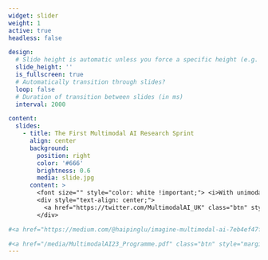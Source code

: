 ```yaml
---
widget: slider
weight: 1
active: true
headless: false

design:
  # Slide height is automatic unless you force a specific height (e.g. '400px')
  slide_height: ''
  is_fullscreen: true
  # Automatically transition through slides?
  loop: false
  # Duration of transition between slides (in ms)
  interval: 2000

content:
  slides:
    - title: The First Multimodal AI Research Sprint
      align: center
      background:
        position: right
        color: '#666'
        brightness: 0.6
        media: slide.jpg
      content: >
        <font size="" style="color: white !important;"> <i>With unimodal AI maturing, what new doors will multimodal AI open for us? </i></font> <br> <font size="3" style="color: white !important;">In Person on 22nd November 2023, The Alan Turing Institute, London</font>
        <div style="text-align: center;">
          <a href="https://twitter.com/MultimodalAI_UK" class="btn" style="margin: 5px; background-color: white !important; color: purple !important;"><i class="fab fa-twitter"></i> Follow Us</a>
        </div>

#<a href="https://medium.com/@haipinglu/imagine-multimodal-ai-7eb4ef47f2ab" class="btn" style="margin: 5px; background-color: white !important; color: purple !important;"><i class="fas fa-pencil-alt"></i> Blog</a>

#<a href="/media/MultimodalAI23_Programme.pdf" class="btn" style="margin: 5px; background-color: white !important; color: purple !important;" download> <i class="fas fa-book"></i> Programme</a> 
---
```

